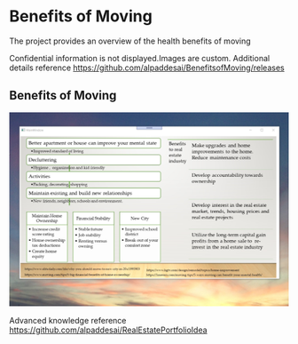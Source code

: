 # Benefits of Moving

The project provides an overview of the health benefits of moving
 
Confidential information is not displayed.Images are custom. Additional details reference https://github.com/alpaddesai/BenefitsofMoving/releases


## Benefits of Moving
![image](MainWindow.png)

Advanced knowledge reference https://github.com/alpaddesai/RealEstatePortfolioIdea
